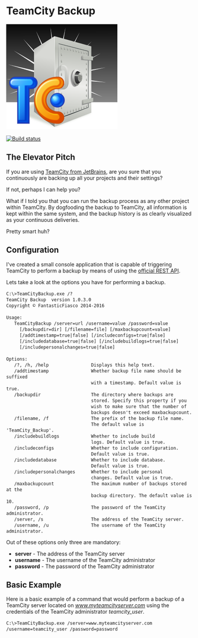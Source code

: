 # TeamCity Backup

![Logo](design/Logo_300x300.png)

[![Build status](https://ci.appveyor.com/api/projects/status/f6gu28t5jagxj3pv/branch/master?svg=true)](https://ci.appveyor.com/project/FantasticFiasco/teamcity-backup/branch/master)

## The Elevator Pitch

If you are using [TeamCity from JetBrains](https://www.jetbrains.com/teamcity/), are you sure that you continuously are backing up all your projects and their settings?

If not, perhaps I can help you?

What if I told you that you can run the backup process as any other project within TeamCity. By dogfooding the backup to TeamCity, all information is kept within the same system, and the backup history is as clearly visualized as your continuous deliveries.

Pretty smart huh?

## Configuration

I've created a small console application that is capable of triggering TeamCity to perform a backup by means of using the [official REST API](https://confluence.jetbrains.com/display/TCD8/REST+API#RESTAPI-DataBackup).

Lets take a look at the options you have for performing a backup.

```dos
C:\>TeamCityBackup.exe /?
TeamCity Backup  version 1.0.3.0
Copyright © FantasticFiasco 2014-2016

Usage:
   TeamCityBackup /server=url /username=value /password=value
     [/backupdir=dir] [/filename=file] [/maxbackupcount=value]
     [/addtimestamp=true|false] [/includeconfigs=true|false]
     [/includedatabase=true|false] [/includebuildlogs=true|false]
     [/includepersonalchanges=true|false]

Options:
   /?, /h, /help                Displays this help text.
   /addtimestamp                Whether backup file name should be suffixed
                                with a timestamp. Default value is true.
   /backupdir                   The directory where backups are
                                stored. Specify this property if you
                                wish to make sure that the number of
                                backups doesn't exceed maxbackupcount.
   /filename, /f                The prefix of the backup file name.
                                The default value is 'TeamCity_Backup'.
   /includebuildlogs            Whether to include build
                                logs. Default value is true.
   /includeconfigs              Whether to include configuration.
                                Default value is true.
   /includedatabase             Whether to include database.
                                Default value is true.
   /includepersonalchanges      Whether to include personal
                                changes. Default value is true.
   /maxbackupcount              The maximum number of backups stored at the
                                backup directory. The default value is 10.
   /password, /p                The password of the TeamCity administrator.
   /server, /s                  The address of the TeamCity server.
   /username, /u                The username of the TeamCity administrator.

```

Out of these options only three are mandatory:

- __server__ - The address of the TeamCity server
- __username__ - The username of the TeamCity administrator
- __password__ - The password of the TeamCity administrator

## Basic Example

Here is a basic example of a command that would perform a backup of a TeamCity server located on *www.myteamcityserver.com* using the credentials of the TeamCity administrator *teamcity_user*.

```dos
C:\>TeamCityBackup.exe /server=www.myteamcityserver.com /username=teamcity_user /password=password
```
